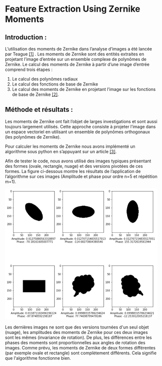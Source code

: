 
# Feature Extraction Using Zernike Moments

## Introduction :
L’utilisation des moments de Zernike dans l’analyse d’images a été lancée par Teague [[1]](https://www.osapublishing.org/josa/viewmedia.cfm?uri=josa-70-8-920&seq=0) . Les moments de Zernike sont des entités extraites en projetant l’image d’entrée sur un ensemble complexe de polynômes de Zernike.
Le calcul des moments de Zernike à partir d’une image d’entrée comprend trois étapes :
1.	Le calcul des polynômes radiaux
2.	Le calcul des fonctions de base de Zernike 
3.	Le calcul des moments de Zernike en projetant l’image sur les fonctions de base de Zernike [[2]](https://www.sciencedirect.com/science/article/abs/pii/S0888327009001228).

## Méthode et résultats :
Les moments de Zernike ont fait l’objet de larges investigations et sont aussi toujours largement utilisés. Cette approche consiste à projeter l’image dans un espace vectoriel en utilisant un ensemble de polynômes orthogonaux (les polynômes de Zernike).


Pour calculer les moments de Zernike nous avons implémenté un algorithme sous python en s’appuyant sur un article [[3]](https://github.com/NoreddineDamane/Computer-Vision/blob/master/Feature%20Extraction%20Using%20Zernike%20Moments/images%2Bdoc/1-s2.0-S0031320306001166-main.pdf).


Afin de tester le code, nous avons utilisé des images typiques présentant des formes (ovale, rectangle, nuage) et des versions pivotées de ces formes. La figure ci-dessous montre les résultats de l’application de l’algorithme sur ces images (Amplitude et phase pour ordre n=5 et répétition m=1).


![alt text](https://github.com/NoreddineDamane/Computer-Vision/blob/master/Feature%20Extraction%20Using%20Zernike%20Moments/output.png?raw=true)

Les dernières images ne sont que des versions tournées d'un seul objet (nuage), les amplitudes des moments de Zernike pour ces deux images sont les mêmes (invariance de rotation). De plus, les différences entre les phases des moments sont proportionnelles aux angles de rotation des images. Comme prévu, les moments de Zernike de deux formes différentes (par exemple ovale et rectangle) sont complètement différents. Cela signifie que l'algorithme fonctionne bien.
